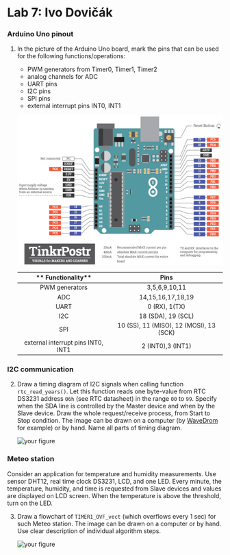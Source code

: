 # Lab 7: Ivo Dovičák

### Arduino Uno pinout

1. In the picture of the Arduino Uno board, mark the pins that can be used for the following functions/operations:
   * PWM generators from Timer0, Timer1, Timer2
   * analog channels for ADC
   * UART pins
   * I2C pins
   * SPI pins
   * external interrupt pins INT0, INT1

   ![arduino_uno_pinout.png](arduino_uno_pinout.png)
   
   | ** Functionality** | **Pins** |
   | :-: | :-: |
   | PWM generators | 3,5,6,9,10,11|
   | ADC | 14,15,16,17,18,19 |
   | UART | 0 (RX), 1(TX) |
   | I2C | 18 (SDA), 19 (SCL) |
   | SPI | 10 (SS), 11 (MISO), 12 (MOSI), 13 (SCK) |
   | external interrupt pins INT0, INT1 | 2 (INT0),3 (INT1) |

### I2C communication

2. Draw a timing diagram of I2C signals when calling function `rtc_read_years()`. Let this function reads one byte-value from RTC DS3231 address `06h` (see RTC datasheet) in the range `00` to `99`. Specify when the SDA line is controlled by the Master device and when by the Slave device. Draw the whole request/receive process, from Start to Stop condition. The image can be drawn on a computer (by [WaveDrom](https://wavedrom.com/) for example) or by hand. Name all parts of timing diagram.

   ![your figure]()

### Meteo station

Consider an application for temperature and humidity measurements. Use sensor DHT12, real time clock DS3231, LCD, and one LED. Every minute, the temperature, humidity, and time is requested from Slave devices and values are displayed on LCD screen. When the temperature is above the threshold, turn on the LED.

3. Draw a flowchart of `TIMER1_OVF_vect` (which overflows every 1&nbsp;sec) for such Meteo station. The image can be drawn on a computer or by hand. Use clear description of individual algorithm steps.

   ![your figure]()
